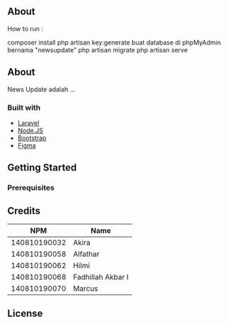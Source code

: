 

<p align="center"> </p>

## About 

How to run :

composer install
php artisan key:generate
buat database di phpMyAdmin bernama "newsupdate"
php artisan migrate
php artisan serve
## About 

News Update adalah ...

### Built with

* [Laravel](https://laravel.com/)
* [Node.JS](https://nodejs.org/en/)
* [Bootstrap](https://getbootstrap.com/)
* [Figma](https://www.figma.com/)

## Getting Started

### Prerequisites

## Credits

| NPM           | Name        |
| ------------- |-------------|
| 140810190032 | Akira |
| 140810190058 | Alfathar |
| 140810190062  | Hilmi |
| 140810190068  | Fadhillah Akbar I |
| 140810190070  | Marcus |

## License
